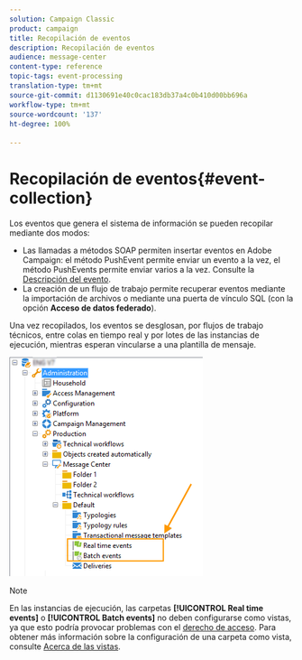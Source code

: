 ```yaml
---
solution: Campaign Classic
product: campaign
title: Recopilación de eventos
description: Recopilación de eventos
audience: message-center
content-type: reference
topic-tags: event-processing
translation-type: tm+mt
source-git-commit: d1130691e40c0cac183db37a4c0b410d00bb696a
workflow-type: tm+mt
source-wordcount: '137'
ht-degree: 100%

---
```



# Recopilación de eventos{#event-collection}

Los eventos que genera el sistema de información se pueden recopilar mediante dos modos:

* Las llamadas a métodos SOAP permiten insertar eventos en Adobe Campaign: el método PushEvent permite enviar un evento a la vez, el método PushEvents permite enviar varios a la vez. Consulte la [Descripción del evento](../../message-center/using/event-description.md).
* La creación de un flujo de trabajo permite recuperar eventos mediante la importación de archivos o mediante una puerta de vínculo SQL (con la opción **Acceso de datos federado**).

Una vez recopilados, los eventos se desglosan, por flujos de trabajo técnicos, entre colas en tiempo real y por lotes de las instancias de ejecución, mientras esperan vincularse a una plantilla de mensaje.

![](assets/messagecenter_events_queues_001.png)

>[!NOTE]
>
>En las instancias de ejecución, las carpetas **[!UICONTROL Real time events]** o **[!UICONTROL Batch events]** no deben configurarse como vistas, ya que esto podría provocar problemas con el [derecho de acceso](../../platform/using/access-management.md#about-permissions). Para obtener más información sobre la configuración de una carpeta como vista, consulte [Acerca de las vistas](../../platform/using/access-management.md#about-views).
